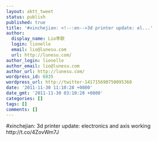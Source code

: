 ```yaml
---
layout: aktt_tweet
status: publish
published: true
title: '#xinchejian: <!--:en-->3d printer update: el...'
author:
  display_name: Lio李欧
  login: lionello
  email: lio@lunesu.com
  url: http://lunesu.com/
author_login: lionello
author_email: lio@lunesu.com
author_url: http://lunesu.com/
wordpress_id: 6835
wordpress_url: http://twitter-141715690750095360
date: '2011-11-30 11:10:28 +0800'
date_gmt: '2011-11-30 03:10:28 +0800'
categories: []
tags: []
comments: []
---
```

<p>#xinchejian: <!--:en-->3d printer update: electronics and axis working<!--:--> http://t.co/4ZovWm7J</p>
